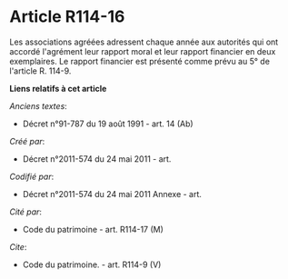 # Article R114-16

Les associations agréées adressent chaque année aux autorités qui ont accordé l'agrément leur rapport moral et leur rapport
financier en deux exemplaires. Le rapport financier est présenté comme prévu au 5° de l'article R. 114-9.

**Liens relatifs à cet article**

_Anciens textes_:

  - Décret n°91-787 du 19 août 1991 - art. 14 (Ab)

_Créé par_:

  - Décret n°2011-574 du 24 mai 2011  - art.

_Codifié par_:

  - Décret n°2011-574 du 24 mai 2011 Annexe - art.

_Cité par_:

  - Code du patrimoine - art. R114-17 (M)

_Cite_:

  - Code du patrimoine. - art. R114-9 (V)
